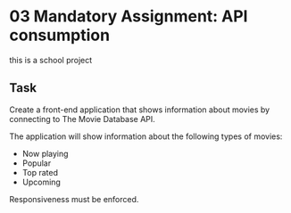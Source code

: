 # 03 Mandatory Assignment: API consumption

this is a school project

## Task

Create a front-end application that shows information about movies by connecting to The Movie Database API.

The application will show information about the following types of movies:

- Now playing
- Popular
- Top rated
- Upcoming

Responsiveness must be enforced.